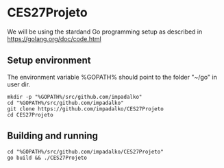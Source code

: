 # CES27Projeto

We will be using the stardand Go programming setup as described in
https://golang.org/doc/code.html

## Setup environment

The environment variable %GOPATH% should point to the folder "~/go" in user dir.

```
mkdir -p "%GOPATH%/src/github.com/impadalko"
cd "%GOPATH%/src/github.com/impadalko"
git clone https://github.com/impadalko/CES27Projeto
cd CES27Projeto
```

## Building and running

```
cd "%GOPATH%/src/github.com/impadalko/CES27Projeto"
go build && ./CES27Projeto
```